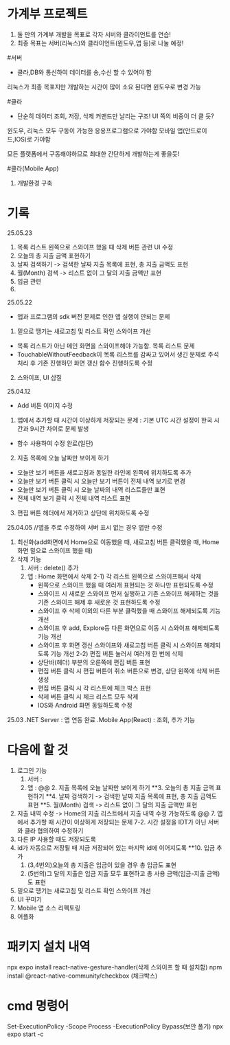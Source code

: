 # 가계부 프로젝트

1. 둘 만의 가계부 개발을 목표로 각자 서버와 클라이언트를 연습!
2. 최종 목표는 서버(리눅스)와 클라이언트(윈도우,앱 등)로 나눌 예정!

#서버
 - 클라,DB와 통신하여 데이터를 송,수신 할 수 있어야 함

 리눅스가 최종 목표지만 개발하는 시간이 많이 소요 된다면 윈도우로 변경 가능

#클라
 - 단순히 데이터 조회, 저장, 삭제 커맨드만 날리는 구조! UI 쪽의 비중이 더 클 듯?
 
 윈도우, 리눅스 모두 구동이 가능한 응용프로그램으로 가야함
 모바일 앱(안드로이드,IOS)로 가야함

 모든 플랫폼에서 구동해야하므로 최대한 간단하게 개발하는게 좋을듯!



 #클라(Mobile App)
1. 개발환경 구축


# 기록
25.05.23
1. 목록 리스트 왼쪽으로 스와이프 했을 때 삭제 버튼 관련 UI 수정
2. 오늘의 총 지출 금액 표현하기
3. 날짜 검색하기 -> 검색한 날짜 지출 목록에 표현, 총 지출 금액도 표현
4. 월(Month) 검색 -> 리스트 없이 그 달의 지출 금액만 표현
5. 입금 관련
6. 

25.05.22
- 앱과 프로그램의 sdk 버전 문제로 인한 앱 실행이 안되는 문제
1. 밑으로 땡기는 새로고침 및 리스트 확인 스와이프 개선
  - 목록 리스트가 아닌 메인 화면을 스와이프해야 가능함. 목록 리스트 문제
  - TouchableWithoutFeedback이 목록 리스트를 감싸고 있어서 생긴 문제로 주석 처리 후 기존 진행하던 화면 갱신 함수 진행하도록 수정
2. 스와이프, UI 삽질


25.04.12
- Add 버튼 이미지 수정
1. 앱에서 추가할 때 시간이 이상하게 저장되는 문제 : 기본 UTC 시간 설정이 한국 시간과 9시간 차이로 문제 발생
  - 함수 사용하여 수정 완료(일단)
2. 지출 목록에 오늘 날짜만 보이게 하기
  - 오늘만 보기 버튼을 새로고침과 동일한 라인에 왼쪽에 위치하도록 추가
  - 오늘만 보기 버튼 클릭 시 오늘만 보기 버튼이 전체 내역 보기로 변경
  - 오늘만 보기 버튼 클릭 시 오늘 날짜의 내역 리스트들만 표현
  - 전체 내역 보기 클릭 시 전체 내역 리스트 표현
3. 편집 버튼 헤더에서 제거하고 상단에 위치하도록 수정


25.04.05  //앱을 주로 수정하여 서버 표시 없는 경우 앱만 수정
1. 최신화(add화면에서 Home으로 이동했을 때, 새로고침 버튼 클릭했을 때, Home 화면 밑으로 스와이프 했을 때)
2. 삭제 기능
   1) 서버 : delete() 추가
   2) 앱 : Home 화면에서 삭제
      2-1) 각 리스트 왼쪽으로 스와이프해서 삭제
         - 왼쪽으로 스와이프 했을 때 여러개 표현되는 것 하나만 표현되도록 수정
         - 스와이프 시 새로운 스와이프 먼저 실행하고 기존 스와이프 해제하는 것을 기존 스와이프 해제 후 새로운 것 표현하도록 수정
         - 스와이프 후 삭제 이외의 다른 부분 클릭했을 때 스와이프 해제되도록 기능 개선
         - 스와이프 후 add, Explore등 다른 화면으로 이동 시 스와이프 해제되도록 기능 개선
         - 스와이프 후 화면 갱신 스와이프와 새로고침 버튼 클릭 시 스와이프 해제되도록 기능 개선
      2-2) 편집 버튼 눌러서 여러개 한 번에 삭제
         - 상단바(헤더) 부분의 오른쪽에 편집 버튼 표현
         - 편집 버튼 클릭 시 편집 버튼이 취소 버튼으로 변경, 상단 왼쪽에 삭제 버튼 생성
         - 편집 버튼 클릭 시 각 리스트에 체크 박스 표현
         - 삭제 버튼 클릭 시 체크 리스트 모두 삭제
         - IOS와 Android 화면 동일하도록 수정


25.03
.NET Server : 앱 연동 완료
.Mobile App(React) : 조회, 추가 기능


# 다음에 할 것
1. 로그인 기능
   1) 서버 : 
   2) 앱 : 
@@ 2. 지출 목록에 오늘 날짜만 보이게 하기
**3. 오늘의 총 지출 금액 표현하기
**4. 날짜 검색하기 -> 검색한 날짜 지출 목록에 표현, 총 지출 금액도 표현
**5. 월(Month) 검색 -> 리스트 없이 그 달의 지출 금액만 표현
6. 지출 내역 수정 -> Home의 지출 리스트에서 지출 내역 수정 가능하도록
@@ 7. 앱에서 추가할 때 시간이 이상하게 저장되는 문제
7-2. 시간 설정을 IDT가 아닌 서버와 클라 협의하여 수정하기
8. 다른 IP 사용할 때도 저장되도록
9. id가 자동으로 저장될 때 지금 저장되어 있는 마지막 id에 이어지도록
**10. 입금 추가
   1) (3,4번의)오늘의 총 지출은 입금이 있을 경우 총 입금도 표현
   2) (5번의)그 달의 지출은 입금 지출 모두 표현하고 총 사용 금액(입금-지출 금액)도 표현
11. 밑으로 떙기는 새로고침 및 리스트 확인 스와이프 개선
12. UI 꾸미기
13. Mobile 앱 소스 리펙토링
14. 어플화
    


# 패키지 설치 내역
npx expo install react-native-gesture-handler(삭제 스와이프 할 때 설치함)
npm install @react-native-community/checkbox (체크박스)

# cmd 명령어
Set-ExecutionPolicy -Scope Process -ExecutionPolicy Bypass(보안 풀기)
npx expo start -c

